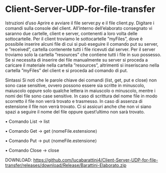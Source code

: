 # Client-Server-UDP-for-file-transfer

Istruzioni d’uso
Aprire e avviare il file server.py e il file client.py.
Digitare i comandi sulla console del client.
All’interno dell’elaborato consegnato vi saranno due cartelle, client e server,
contenenti a loro volta delle sottocartelle. Per il client troviamo le sottocartelle
”myFiles”, dove è possibile inserire alcuni file di cui si può eseguire il
comando put su server, e ”received”, cartella contenente tutti i file ricevuti
dal server. Per il server troviamo solo la cartella ”resources” che contiene
tutti i file in suo possesso. Se si necessita di inserire dei file manualmente su
server si proceda a caricare il materiale nella cartella ”resources”, altrimenti
si inseriscano nella cartella ”myFiles” del client e si proceda ad comando di
put.

Sintassi
Si noti che le parole chiave dei comandi (list, get, put e close) non sono case
sensitive, ovvero possono essere sia scritte in minuscolo, maiuscolo oppure
solo qualche lettera in maiuscolo o minuscolo, mentre i nomi dei file sono
case sensitive. In caso di scrittura del nome file in modo scorretto il file non
verrà trovato e trasmesso. In caso di assenza di estensione il file non verrà
trovato. Ci si assicuri anche che non vi siano spazi a seguire il nome del file
oppure quest’ultimo non sarà trovato.

• Comando List → list

• Comando Get → get ⟨nomeFile.estensione⟩

• Comando Put → put ⟨nomeFile.estensione⟩

• Comando Close → close

DOWNLOAD: https://github.com/lucabarattini4/Client-Server-UDP-for-file-transfer/releases/download/Release/Barattini-Elaborato.zip

